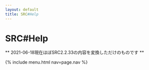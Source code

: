 ```yaml
---
layout: default
title: SRC#Help
---
```

# SRC#Help

** 2021-06-18現在ほぼSRC2.2.33の内容を変換しただけのものです **

{% include menu.html nav=page.nav %}
